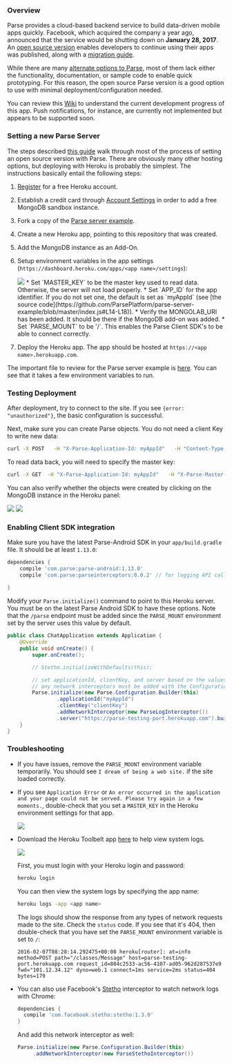 ### Overview

Parse provides a cloud-based backend service to build data-driven mobile apps quickly.  Facebook, which acquired the company a year ago, announced that the service would be shutting down on **January 28, 2017**.   An [open source version](https://github.com/ParsePlatform/parse-server) enables developers to continue using their apps was published, along with a [migration guide](https://parse.com/docs/server/guide#migrating).  

While there are many 
[alternate options to Parse](https://github.com/relatedcode/ParseAlternatives), most of them lack either the functionality, documentation, or sample code to enable quick prototyping.  For this reason, the open source Parse version is a good option to use with minimal deployment/configuration needed.

You can review this [Wiki](https://github.com/ParsePlatform/parse-server/wiki) to understand the current development progress of this app.  Push notifications, for instance, are currently not implemented but appears to be supported soon.

### Setting a new Parse Server

The steps described [this guide](https://devcenter.heroku.com/articles/deploying-a-parse-server-to-heroku) walk through most of the process of setting an open source version with Parse.  There are obviously many other hosting options, but deploying with Heroku is probably the simplest.  The instructions basically entail the following steps:

1. [Register](https://id.heroku.com/signup/login) for a free Heroku account.
2. Establish a credit card through [Account Settings](https://dashboard.heroku.com/account) in order to add a free MongoDB sandbox instance.
3. Fork a copy of the [Parse server example](https://github.com/ParsePlatform/parse-server-example). 
4. Create a new Heroku app, pointing to this repository that was created.
5. Add the MongoDB instance as an Add-On.
6. Setup environment variables in the app settings (`https://dashboard.heroku.com/apps/<app name>/settings`):

    <img src="http://imgur.com/shCWGQX.png"/>
    * Set `MASTER_KEY` to be the master key used to read data.  Otherwise, the server will not load properly.  
    * Set `APP_ID` for the app identifier.  If you do not set one, the default is set as `myAppId` (see [the source code](https://github.com/ParsePlatform/parse-server-example/blob/master/index.js#L14-L18)). 
    * Verify the MONGOLAB_URI has been added.  It should be there if the MongoDB add-on was added. 
    * Set `PARSE_MOUNT` to be '/`.  This enables the Parse Client SDK's to be able to connect correctly.
7. Deploy the Heroku app.  The app should be hosted at `https://<app name>.herokuapp.com`.

The important file to review for the Parse server example is [here](https://github.com/ParsePlatform/parse-server-example/blob/master/index.js).  You can see that it takes a few environment variables to run.

### Testing Deployment

After deployment, try to connect to the site.  If you see `{error: "unauthorized"}`, the basic configuration is successful. 

Next, make sure you can create Parse objects.  You do not need a client Key to write new data:

```bash
curl -X POST   -H "X-Parse-Application-Id: myAppId"   -H "Content-Type: application/json"   -d '{"score":1337,"playerName":"Sean Plott","cheatMode":false}'   https://yourappname.herokuapp.com/parse/classes/GameScore
```

To read data back, you will need to specify the master key:

```bash
curl -X GET  -H "X-Parse-Application-Id: myAppId"   -H "X-Parse-Master-Key: abc"    https://yourappname.herokuapp.com/parse/classes/GameScore
```

You can also verify whether the objects were created by clicking on the MongoDB instance in the Heroku panel:

<img src="http://imgur.com/bbj2e9N.png"/>

<img src="http://imgur.com/snPqYkz.png"/>

### Enabling Client SDK integration

Make sure you have the latest Parse-Android SDK in your `app/build.gradle` file.  It should be at least `1.13.0`:

```gradle
dependencies {
    compile 'com.parse:parse-android:1.13.0'
    compile 'com.parse:parseinterceptors:0.0.2' // for logging API calls to LogCat
    
}
```

Modify your `Parse.initialize()` command to point to this Heroku server.  You must be on the latest Parse Android SDK to have these options.  Note that the `/parse` endpoint must be added since the `PARSE_MOUNT` environment set by the server uses this value by default.

```java
public class ChatApplication extends Application {
    @Override
    public void onCreate() {
        super.onCreate();

        // Stetho.initializeWithDefaults(this);

        // set applicationId, clientKey, and server based on the values in the Heroku settings.
        // any network interceptors must be added with the Configuration Builder given this syntax
        Parse.initialize(new Parse.Configuration.Builder(this)
                .applicationId("myAppId")
                .clientKey("clientKey")
                .addNetworkInterceptor(new ParseLogInterceptor())
                .server("https://parse-testing-port.herokuapp.com").build());
    }
}
```
### Troubleshooting

* If you have issues, remove the `PARSE_MOUNT` environment variable temporarily.  You should see `I dream of being a web site.` if the site loaded correctly.   

* If you see `Application Error` or `An error occurred in the application and your page could not be served. Please try again in a few moments.`, double-check that you set a `MASTER_KEY` in the Heroku environment settings for that app.

  <img src="http://imgur.com/uMYwPmS.png">

* Download the Heroku Toolbelt app [here](https://toolbelt.heroku.com/) to help view system logs. 

  <img src="http://imgur.com/Ch0mZOK.png"/>

  First, you must login with your Heroku login and password:

  ```bash
  heroku login
  ```

   You can then view the system logs by specifying the app name:
   ```bash
   heroku logs -app <app name>
   ```

   The logs should show the response from any types of network requests made to the site.  Check the `status` code.  If you see that it's 404, then double-check that you have set the `PARSE_MOUNT` environment variable is set to `/`:

   ```
   2016-02-07T08:28:14.292475+00:00 heroku[router]: at=info method=POST path="/classes/Message" host=parse-testing-port.herokuapp.com request_id=804c2533-ac56-4107-ad05-962d287537e9 fwd="101.12.34.12" dyno=web.1 connect=1ms service=2ms status=404 bytes=179
   ```

* You can also use Facebook's [Stetho](http://facebook.github.io/stetho/) interceptor to watch network logs with Chrome:

  ```gradle
  dependencies {
    compile 'com.facebook.stetho:stetho:1.3.0'
  }
  ```

  And add this network interceptor as well:

  ```java
  Parse.initialize(new Parse.Configuration.Builder(this)
       .addNetworkInterceptor(new ParseStethoInterceptor())
  ```

